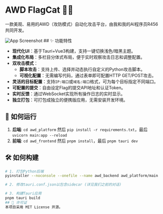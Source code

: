 # AWD FlagCat 🚩🐱

一款美观、易用的AWD（攻防模式）自动化攻击平台，由我和我的AI程序员R456共同开发。

![App Screenshot](URL_TO_YOUR_SCREENSHOT) ## ✨ 功能特性

- **现代化UI**：基于Tauri+Vue3构建，支持一键切换浅色/暗黑主题。
- **集成化布局**：多栏目分体式布局，便于实时观察攻击日志和调整配置。
- **双攻击模式**：
    - **脚本攻击**：支持上传、选择并动态执行自定义的Python攻击脚本。
    - **可视化配置**：无需编写代码，通过表单即可配置HTTP GET/POST攻击。
- **灵活的目标配置**：支持`IP:端口`或`域名:端口`格式，可为每个目标指定不同端口。
- **可配置的提交**：自由设定Flag的提交API地址和认证Token。
- **实时反馈**：通过WebSocket实现所有操作日志的实时显示。
- **独立打包**：可打包成独立的便携版应用，无需安装开发环境。

## 🚀 如何运行

1.  **后端**: `cd awd_platform` 然后 `pip install -r requirements.txt`，最后 `uvicorn main:app --reload`
2.  **前端**: `cd awd_frontend` 然后 `pnpm install`，最后 `pnpm tauri dev`

## 🛠️ 如何构建

```bash
# 1. 打包Python后端
pyinstaller --noconsole --onefile --name awd_backend awd_platform/main.py

# 2. 修改tauri.conf.json以包含sidecar (详见我们之前的对话)

# 3. 构建Tauri应用
pnpm tauri build
## 📜 许可证
本项目采用 MIT License 开源。